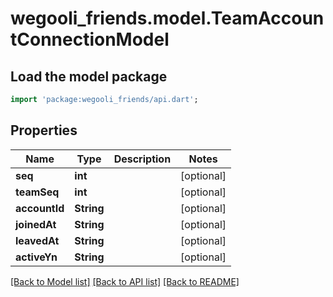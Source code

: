 # wegooli_friends.model.TeamAccountConnectionModel

## Load the model package

```dart
import 'package:wegooli_friends/api.dart';
```

## Properties

| Name          | Type       | Description | Notes      |
| ------------- | ---------- | ----------- | ---------- |
| **seq**       | **int**    |             | [optional] |
| **teamSeq**   | **int**    |             | [optional] |
| **accountId** | **String** |             | [optional] |
| **joinedAt**  | **String** |             | [optional] |
| **leavedAt**  | **String** |             | [optional] |
| **activeYn**  | **String** |             | [optional] |

[[Back to Model list]](../README.md#documentation-for-models)
[[Back to API list]](../README.md#documentation-for-api-endpoints)
[[Back to README]](../README.md)
